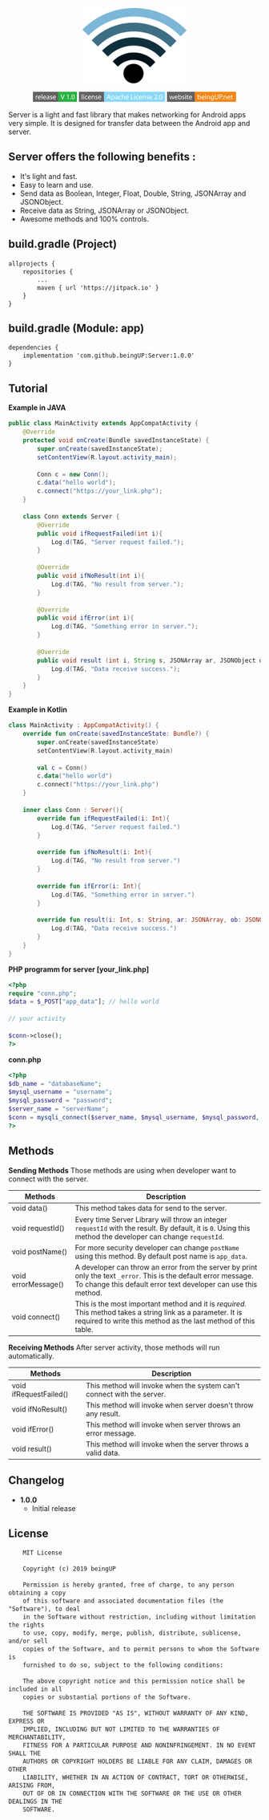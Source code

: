<p align="center">
  <img alt="opensnitch" src="img/wifi.png" height="150" />
  <p align="center">
    <img src="img/release.png" height="20">
    <a href="http://www.apache.org/licenses/LICENSE-2.0"><img src="img/license.png" height="20"></a>
    <a href="http://www.beingup.net"><img src="img/website.png" height="20"></a>
  </p>
</p>
<p>Server is a light and fast library that makes networking for Android apps very simple. It is designed for transfer data between the Android app and server.</p>

Server offers the following benefits :
------
* It's light and fast.
* Easy to learn and use.
* Send data as Boolean, Integer, Float, Double, String, JSONArray and JSONObject.
* Receive data as String, JSONArray or JSONObject.
* Awesome methods and 100% controls.

build.gradle (Project)
------
```
allprojects {
	repositories {
		...
		maven { url 'https://jitpack.io' }
	}
}
```

build.gradle (Module: app)
------
```
dependencies {
	implementation 'com.github.beingUP:Server:1.0.0'
}
```

Tutorial
-----
**Example in JAVA**
```java
public class MainActivity extends AppCompatActivity {
	@Override
    protected void onCreate(Bundle savedInstanceState) {
        super.onCreate(savedInstanceState);
        setContentView(R.layout.activity_main);

        Conn c = new Conn();
        c.data("hello world");
        c.connect("https://your_link.php");
    }

    class Conn extends Server {
        @Override
        public void ifRequestFailed(int i){
            Log.d(TAG, "Server request failed.");
        }

        @Override
        public void ifNoResult(int i){
            Log.d(TAG, "No result from server.");
        }

        @Override
        public void ifError(int i){
            Log.d(TAG, "Something error in server.");
        }

        @Override
        public void result (int i, String s, JSONArray ar, JSONObject ob){
            Log.d(TAG, "Data receive success.");
        }
    }
}
```

**Example in Kotlin**
```kotlin
class MainActivity : AppCompatActivity() {
    override fun onCreate(savedInstanceState: Bundle?) {
        super.onCreate(savedInstanceState)
        setContentView(R.layout.activity_main)

        val c = Conn()
        c.data("hello world")
        c.connect("https://your_link.php")
    }

    inner class Conn : Server(){
        override fun ifRequestFailed(i: Int){
            Log.d(TAG, "Server request failed.")
        }

        override fun ifNoResult(i: Int){
            Log.d(TAG, "No result from server.")
        }

        override fun ifError(i: Int){
            Log.d(TAG, "Something error in server.")
        }

        override fun result(i: Int, s: String, ar: JSONArray, ob: JSONObject){
            Log.d(TAG, "Data receive success.")
        }
    }
}
```

**PHP programm for server [your_link.php]**
```php
<?php 
require "conn.php";
$data = $_POST["app_data"]; // hello world

// your activity

$conn->close();
?>
```

**conn.php**
```php 
<?php 
$db_name = "databaseName";
$mysql_username = "username";
$mysql_password = "password";
$server_name = "serverName";
$conn = mysqli_connect($server_name, $mysql_username, $mysql_password, $db_name);
?>
```

Methods
---------
**Sending Methods**
Those methods are using when developer want to connect with the server.

| Methods              | Description   |
| ---------------------|---------------|
| void data()          | This method takes data for send to the server. |
| void requestId()     | Every time Server Library will throw an integer `requestId` with the result. By default, it is `0`. Using this method the developer can change `requestId`. |
| void postName()      | For more security developer can change `postName` using this method. By default post name is `app_data`. |
| void errorMessage()  | A developer can throw an error from the server by print only the text `_error`. This is the default error message. To change this default error text developer can use this method. |
| void connect()       | This is the most important method and it is *required*. This method takes a string link as a parameter. It is required to write this method as the last method of this table. |


**Receiving Methods**
After server activity, those methods will run automatically.

| Methods                 | Description   |
| ------------------------|---------------|
| void ifRequestFailed()  | This method will invoke when the system can't connect with the server. |
| void ifNoResult()       | This method will invoke when server doesn't throw any result. |
| void ifError()          | This method will invoke when server throws an error message. |
| void result()           | This method will invoke when the server throws a valid data. |

Changelog
---------
* **1.0.0**
    * Initial release


License
-------
```
	MIT License

	Copyright (c) 2019 beingUP

	Permission is hereby granted, free of charge, to any person obtaining a copy
	of this software and associated documentation files (the "Software"), to deal
	in the Software without restriction, including without limitation the rights
	to use, copy, modify, merge, publish, distribute, sublicense, and/or sell
	copies of the Software, and to permit persons to whom the Software is
	furnished to do so, subject to the following conditions:

	The above copyright notice and this permission notice shall be included in all
	copies or substantial portions of the Software.

	THE SOFTWARE IS PROVIDED "AS IS", WITHOUT WARRANTY OF ANY KIND, EXPRESS OR
	IMPLIED, INCLUDING BUT NOT LIMITED TO THE WARRANTIES OF MERCHANTABILITY,
	FITNESS FOR A PARTICULAR PURPOSE AND NONINFRINGEMENT. IN NO EVENT SHALL THE
	AUTHORS OR COPYRIGHT HOLDERS BE LIABLE FOR ANY CLAIM, DAMAGES OR OTHER
	LIABILITY, WHETHER IN AN ACTION OF CONTRACT, TORT OR OTHERWISE, ARISING FROM,
	OUT OF OR IN CONNECTION WITH THE SOFTWARE OR THE USE OR OTHER DEALINGS IN THE
	SOFTWARE.
```

